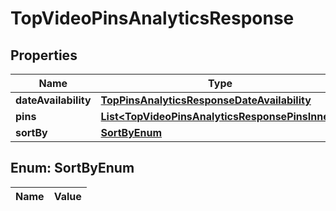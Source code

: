 

# TopVideoPinsAnalyticsResponse

## Properties

Name | Type | Description | Notes
------------ | ------------- | ------------- | -------------
**dateAvailability** | [**TopPinsAnalyticsResponseDateAvailability**](TopPinsAnalyticsResponseDateAvailability.md) |  |  [optional]
**pins** | [**List&lt;TopVideoPinsAnalyticsResponsePinsInner&gt;**](TopVideoPinsAnalyticsResponsePinsInner.md) |  |  [optional]
**sortBy** | [**SortByEnum**](#SortByEnum) |  |  [optional]


## Enum: SortByEnum

Name | Value
---- | -----




